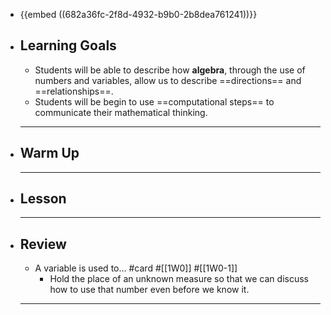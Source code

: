 - {{embed ((682a36fc-2f8d-4932-b9b0-2b8dea761241))}}
- ## Learning Goals
	- Students will be able to describe how **algebra**, through the use of numbers and variables, allow us to describe ==directions== and ==relationships==.
	- Students will be begin to use ==computational steps== to communicate their mathematical thinking.
	- ---
- ## Warm Up
	- ---
- ## Lesson
	- ---
- ## Review
	- A variable is used to... #card #[[1W0]] #[[1W0-1]]
		- Hold the place of an unknown measure so that we can discuss how to use that number even before we know it.
	- ---